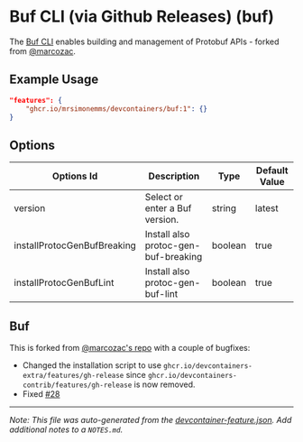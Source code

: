 
# Buf CLI (via Github Releases) (buf)

The [Buf CLI](https://buf.build/product/cli) enables building and management of Protobuf APIs - forked from [@marcozac](https://github.com/marcozac/devcontainer-features/tree/main/src/buf).

## Example Usage

```json
"features": {
    "ghcr.io/mrsimonemms/devcontainers/buf:1": {}
}
```

## Options

| Options Id | Description | Type | Default Value |
|-----|-----|-----|-----|
| version | Select or enter a Buf version. | string | latest |
| installProtocGenBufBreaking | Install also protoc-gen-buf-breaking | boolean | true |
| installProtocGenBufLint | Install also protoc-gen-buf-lint | boolean | true |

## Buf

This is forked from [@marcozac's repo](https://github.com/marcozac/devcontainer-features/tree/main/src/buf)
with a couple of bugfixes:

* Changed the installation script to use `ghcr.io/devcontainers-extra/features/gh-release`
  since `ghcr.io/devcontainers-contrib/features/gh-release` is now removed.
* Fixed [#28](https://github.com/marcozac/devcontainer-features/issues/28)


---

_Note: This file was auto-generated from the [devcontainer-feature.json](devcontainer-feature.json).  Add additional notes to a `NOTES.md`._
